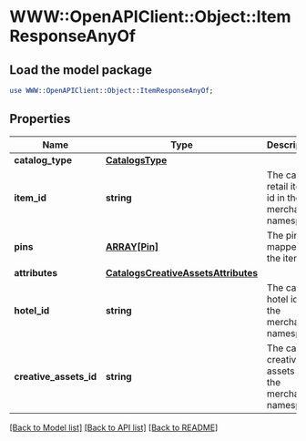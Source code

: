 # WWW::OpenAPIClient::Object::ItemResponseAnyOf

## Load the model package
```perl
use WWW::OpenAPIClient::Object::ItemResponseAnyOf;
```

## Properties
Name | Type | Description | Notes
------------ | ------------- | ------------- | -------------
**catalog_type** | [**CatalogsType**](CatalogsType.md) |  | 
**item_id** | **string** | The catalog retail item id in the merchant namespace | [optional] 
**pins** | [**ARRAY[Pin]**](Pin.md) | The pins mapped to the item | [optional] 
**attributes** | [**CatalogsCreativeAssetsAttributes**](CatalogsCreativeAssetsAttributes.md) |  | [optional] 
**hotel_id** | **string** | The catalog hotel id in the merchant namespace | [optional] 
**creative_assets_id** | **string** | The catalog creative assets id in the merchant namespace | [optional] 

[[Back to Model list]](../README.md#documentation-for-models) [[Back to API list]](../README.md#documentation-for-api-endpoints) [[Back to README]](../README.md)


